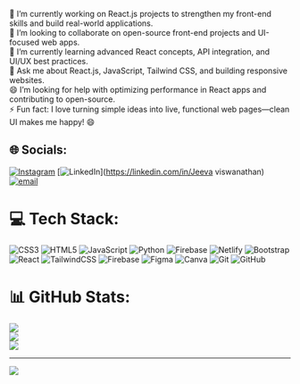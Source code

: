  🔭 I’m currently working on React.js projects to strengthen my front-end skills and build real-world applications.  
 🤝 I’m looking to collaborate on open-source front-end projects and UI-focused web apps.  
 🌱 I’m currently learning advanced React concepts, API integration, and UI/UX best practices.  
 💬 Ask me about React.js, JavaScript, Tailwind CSS, and building responsive websites.  
 😄 I’m looking for help with optimizing performance in React apps and contributing to open-source.  
 ⚡ Fun fact: I love turning simple ideas into live, functional web pages—clean UI makes me happy! 😄

## 🌐 Socials:
[![Instagram](https://img.shields.io/badge/Instagram-%23E4405F.svg?logo=Instagram&logoColor=white)](https://instagram.com/jeeva._27) [![LinkedIn](https://img.shields.io/badge/LinkedIn-%230077B5.svg?logo=linkedin&logoColor=white)](https://linkedin.com/in/Jeeva viswanathan) [![email](https://img.shields.io/badge/Email-D14836?logo=gmail&logoColor=white)](mailto:jeeva.viswanathan04@gmail.com) 

# 💻 Tech Stack:
![CSS3](https://img.shields.io/badge/css3-%231572B6.svg?style=for-the-badge&logo=css3&logoColor=white) ![HTML5](https://img.shields.io/badge/html5-%23E34F26.svg?style=for-the-badge&logo=html5&logoColor=white) ![JavaScript](https://img.shields.io/badge/javascript-%23323330.svg?style=for-the-badge&logo=javascript&logoColor=%23F7DF1E) ![Python](https://img.shields.io/badge/python-3670A0?style=for-the-badge&logo=python&logoColor=ffdd54) ![Firebase](https://img.shields.io/badge/firebase-%23039BE5.svg?style=for-the-badge&logo=firebase) ![Netlify](https://img.shields.io/badge/netlify-%23000000.svg?style=for-the-badge&logo=netlify&logoColor=#00C7B7) ![Bootstrap](https://img.shields.io/badge/bootstrap-%238511FA.svg?style=for-the-badge&logo=bootstrap&logoColor=white) ![React](https://img.shields.io/badge/react-%2320232a.svg?style=for-the-badge&logo=react&logoColor=%2361DAFB) ![TailwindCSS](https://img.shields.io/badge/tailwindcss-%2338B2AC.svg?style=for-the-badge&logo=tailwind-css&logoColor=white) ![Firebase](https://img.shields.io/badge/firebase-a08021?style=for-the-badge&logo=firebase&logoColor=ffcd34) ![Figma](https://img.shields.io/badge/figma-%23F24E1E.svg?style=for-the-badge&logo=figma&logoColor=white) ![Canva](https://img.shields.io/badge/Canva-%2300C4CC.svg?style=for-the-badge&logo=Canva&logoColor=white) ![Git](https://img.shields.io/badge/git-%23F05033.svg?style=for-the-badge&logo=git&logoColor=white) ![GitHub](https://img.shields.io/badge/github-%23121011.svg?style=for-the-badge&logo=github&logoColor=white)
# 📊 GitHub Stats:
![](https://github-readme-stats.vercel.app/api?username=jeeva-2708&theme=dark&hide_border=false&include_all_commits=false&count_private=false)<br/>
![](https://nirzak-streak-stats.vercel.app/?user=jeeva-2708&theme=dark&hide_border=false)<br/>
![](https://github-readme-stats.vercel.app/api/top-langs/?username=jeeva-2708&theme=dark&hide_border=false&include_all_commits=false&count_private=false&layout=compact)

---
[![](https://visitcount.itsvg.in/api?id=jeeva-2708&icon=0&color=0)](https://visitcount.itsvg.in)

<!-- Proudly created with GPRM ( https://gprm.itsvg.in ) -->
